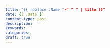 ```yaml
---
title: "{{ replace .Name "-" " " | title }}"
date: {{ .Date }}
content-type: post
description:
keywords:
categories:
draft: true
---
```

[comment]: # ( Post include personal views, articles, tutorials. )
